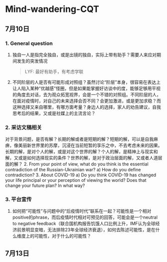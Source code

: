 # Mind-wandering-CQT

## 7月10日

### 1. General question

1. 独自一人是指完全独自，或是出镜的独自，实际上带有助手？需要人来应对期间发生的突发情况

   > LYF: 最好有助手，有考虑学联

2. 不同阶层的人是否有可能形成对照组？虽然讨论“阶层”本身，很容易在表达上让人陷入某种“优越感”怪圈，但是如果能掌握好访谈中的度，能够足够用平视的角度去对话，去为观众拓宽视界，会是一个不错的对照组。不同阶层的人，在面对疫情时，对自己的未来选择会否不同？会更加激进，或是更加求稳？而这种选择又来自哪里，有哪方面考量？身边人的选择，家人的劝告建议，自我思考后的结果，又或是社媒上的主流言论？

### 2. 采访文稿相关

对于背景问题，是否有解？长期的解或者是短期的解？短期的解，可以是自我麻痹，像美丽新世界里的苏摩，沉浸在当前短暂的享乐之中，不去考虑未来的因果。长期的解，是对个人的解，或是对这个世界的解？个人的解，是精神上与现实和解，又或是如何选择现实的条件？世界的解，是对于政治层面的解，又或者人道层面的解？
2. From your point of view, what do you think is the essential contradiction of the Russian-Ukrainian war? 
a) How do you define contradiction? 
3. About COVID-19
a) Do you think COVID-19 has changed your life principal or your perception of viewing the world? Does that change your future plan? In what way?  

### 3. 平台宣传

1. 如何把“可能性”与问题中的“后疫情时代”联系在一起？可能性是一个相对positive的phrase，而后疫情时代相对可预见的回答，可能会是一个neutral to negative feedback（联合国机构报告饥饿人口比例上升，IMF认为全球经济前景明显变暗，无法排除23年全球经济衰退），如何去陈述可能性，是在什么维度上的可能性，对于什么的可能性？

## 7月13日

